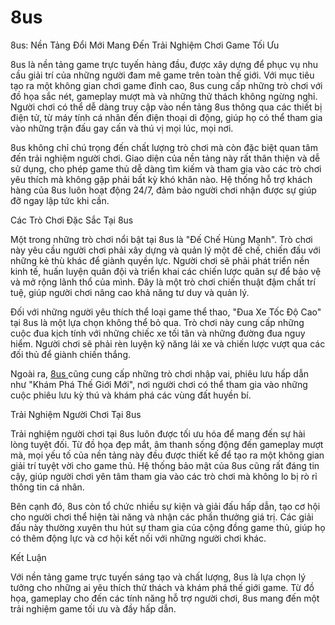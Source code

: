 # 8us
8us: Nền Tảng Đổi Mới Mang Đến Trải Nghiệm Chơi Game Tối Ưu

8us là nền tảng game trực tuyến hàng đầu, được xây dựng để phục vụ nhu cầu giải trí của những người đam mê game trên toàn thế giới. Với mục tiêu tạo ra một không gian chơi game đỉnh cao, 8us cung cấp những trò chơi với đồ họa sắc nét, gameplay mượt mà và những thử thách không ngừng nghỉ. Người chơi có thể dễ dàng truy cập vào nền tảng 8us thông qua các thiết bị điện tử, từ máy tính cá nhân đến điện thoại di động, giúp họ có thể tham gia vào những trận đấu gay cấn và thú vị mọi lúc, mọi nơi.

8us không chỉ chú trọng đến chất lượng trò chơi mà còn đặc biệt quan tâm đến trải nghiệm người chơi. Giao diện của nền tảng này rất thân thiện và dễ sử dụng, cho phép game thủ dễ dàng tìm kiếm và tham gia vào các trò chơi yêu thích mà không gặp phải bất kỳ khó khăn nào. Hệ thống hỗ trợ khách hàng của 8us luôn hoạt động 24/7, đảm bảo người chơi nhận được sự giúp đỡ ngay lập tức khi cần.

Các Trò Chơi Đặc Sắc Tại 8us

Một trong những trò chơi nổi bật tại 8us là "Đế Chế Hùng Mạnh". Trò chơi này yêu cầu người chơi phải xây dựng và quản lý một đế chế, chiến đấu với những kẻ thù khác để giành quyền lực. Người chơi sẽ phải phát triển nền kinh tế, huấn luyện quân đội và triển khai các chiến lược quân sự để bảo vệ và mở rộng lãnh thổ của mình. Đây là một trò chơi chiến thuật đậm chất trí tuệ, giúp người chơi nâng cao khả năng tư duy và quản lý.

Đối với những người yêu thích thể loại game thể thao, "Đua Xe Tốc Độ Cao" tại 8us là một lựa chọn không thể bỏ qua. Trò chơi này cung cấp những cuộc đua kịch tính với những chiếc xe tối tân và những đường đua nguy hiểm. Người chơi sẽ phải rèn luyện kỹ năng lái xe và chiến lược vượt qua các đối thủ để giành chiến thắng.

Ngoài ra, <a href="https://8us-vn.com"> 8us </a>  cũng cung cấp những trò chơi nhập vai, phiêu lưu hấp dẫn như "Khám Phá Thế Giới Mới", nơi người chơi có thể tham gia vào những cuộc phiêu lưu kỳ thú và khám phá các vùng đất huyền bí.

Trải Nghiệm Người Chơi Tại 8us

Trải nghiệm người chơi tại 8us luôn được tối ưu hóa để mang đến sự hài lòng tuyệt đối. Từ đồ họa đẹp mắt, âm thanh sống động đến gameplay mượt mà, mọi yếu tố của nền tảng này đều được thiết kế để tạo ra một không gian giải trí tuyệt vời cho game thủ. Hệ thống bảo mật của 8us cũng rất đáng tin cậy, giúp người chơi yên tâm tham gia vào các trò chơi mà không lo bị rò rỉ thông tin cá nhân.

Bên cạnh đó, 8us còn tổ chức nhiều sự kiện và giải đấu hấp dẫn, tạo cơ hội cho người chơi thể hiện tài năng và nhận các phần thưởng giá trị. Các giải đấu này thường xuyên thu hút sự tham gia của cộng đồng game thủ, giúp họ có thêm động lực và cơ hội kết nối với những người chơi khác.

Kết Luận

Với nền tảng game trực tuyến sáng tạo và chất lượng, 8us là lựa chọn lý tưởng cho những ai yêu thích thử thách và khám phá thế giới game. Từ đồ họa, gameplay cho đến các tính năng hỗ trợ người chơi, 8us mang đến một trải nghiệm game tối ưu và đầy hấp dẫn.
